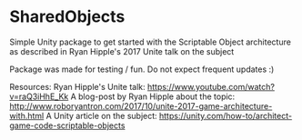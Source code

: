 # SharedObjects
Simple Unity package to get started with the Scriptable Object architecture as described in Ryan Hipple's 2017 Unite talk on the subject

Package was made for testing / fun. Do not expect frequent updates :)

Resources:
Ryan Hipple's Unite talk: https://www.youtube.com/watch?v=raQ3iHhE_Kk
A blog-post by Ryan Hipple about the topic: http://www.roboryantron.com/2017/10/unite-2017-game-architecture-with.html
A Unity article on the subject: https://unity.com/how-to/architect-game-code-scriptable-objects

